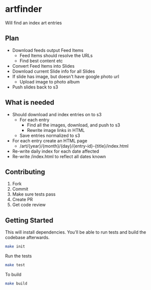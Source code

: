 # artfinder

Will find an index art entries

## Plan

- Download feeds output Feed Items
  - Feed Items should resolve the URLs
  - Find best content etc
- Convert Feed Items into Slides
- Download current Slide info for all Slides
- If slide has image, but doesn't have google photo url
  - Upload image to photo album
- Push slides back to s3


## What is needed

- Should download and index entries on to s3
  - For each entry
    - Find all the images, download, and push to s3
    - Rewrite image links in HTML
  - Save entries normalized to s3
- For each entry create an HTML page
  - /art/{year}/{month}/{day}/{entry-id}-{title}/index.html
- Re-write daily index for each date affected
- Re-write /index.html to reflect all dates known


## Contributing

1. Fork
2. Commit
3. Make sure tests pass
4. Create PR
5. Get code review

## Getting Started

This will install dependencies. You'll be able to run tests and
build the codebase afterwards.

```bash
make init
```

Run the tests

```bash
make test
```

To build

```bash
make build
```

